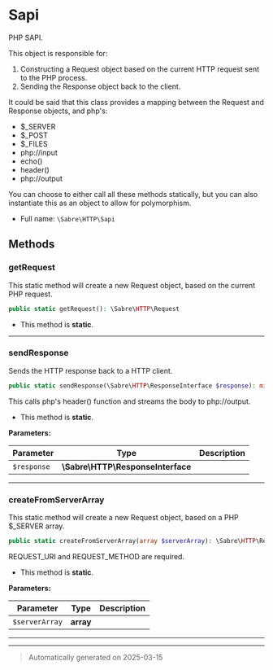 
# Sapi

PHP SAPI.

This object is responsible for:
1. Constructing a Request object based on the current HTTP request sent to
   the PHP process.
2. Sending the Response object back to the client.

It could be said that this class provides a mapping between the Request and
Response objects, and php's:

* $_SERVER
* $_POST
* $_FILES
* php://input
* echo()
* header()
* php://output

You can choose to either call all these methods statically, but you can also
instantiate this as an object to allow for polymorphism.

* Full name: `\Sabre\HTTP\Sapi`




## Methods


### getRequest

This static method will create a new Request object, based on the
current PHP request.

```php
public static getRequest(): \Sabre\HTTP\Request
```



* This method is **static**.








***

### sendResponse

Sends the HTTP response back to a HTTP client.

```php
public static sendResponse(\Sabre\HTTP\ResponseInterface $response): mixed
```

This calls php's header() function and streams the body to php://output.

* This method is **static**.




**Parameters:**

| Parameter | Type | Description |
|-----------|------|-------------|
| `$response` | **\Sabre\HTTP\ResponseInterface** |  |





***

### createFromServerArray

This static method will create a new Request object, based on a PHP
$_SERVER array.

```php
public static createFromServerArray(array $serverArray): \Sabre\HTTP\Request
```

REQUEST_URI and REQUEST_METHOD are required.

* This method is **static**.




**Parameters:**

| Parameter | Type | Description |
|-----------|------|-------------|
| `$serverArray` | **array** |  |





***


***
> Automatically generated on 2025-03-15
